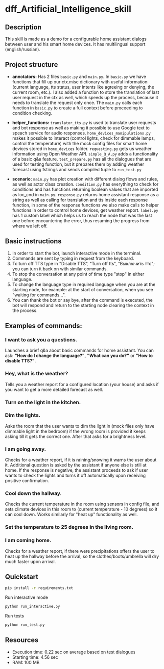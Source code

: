 # dff_Artificial_Intelligence_skill

## Description
This skill is made as a demo for a configurable home assistant dialogs between user and his smart home devices.
It has multilingual support (english/russian).


## Project structure

- **annotators:** Has 2 files `basic.py` and `main.py`. In `basic.py` we have functions that fill up our ctx.misc dictionary 
with useful information (current language, tts status, user intents like agreeing or denying, the current room, etc.).
I also added a function to store the translation of last user request in the ctx as well, which speeds up the process,
because it needs to translate the request only once. The `main.py` calls each function in `basic.py` to create a full
context before proceeding to condition checking.


- **helper_functions:** `translator_tts.py` is used to translate user requests and bot response as well as making it 
possible to use Google text to speach service for audio responses. `home_devices_manipulations.py` makes it possible to 
interact (control lights, check for dimmable lamps, control the temperature) with the mock config files for smart home 
devices stored in `home_devices` folder. `requesting.py` gets us weather information using Open Weather API.
`simple_Q_A.py` adds a functionality of a basic q&a feature. `test_prepare.py` has all the dialogues that are used for
testing function, but it prepares them by adding weather forecast using fstrings and sends compiled tuple to `run_test.py`


- **scenario:** `main.py` has plot creation with different dialog flows and rules, as well as actor class creation.
`condition.py` has everything to check for conditions and has functions returning boolean values that are imported 
as loc_cnd in `main.py`. `response.py` returns home assistant response as a string as well as calling for translation
and tts inside each response function, in some of the response functions we also make calls to helper functions in order
to control home devices, get weather report. `label.py` has 1 custom label which helps us to reach the node that was the
last one before encountering the error, thus resuming the progress from where we left off.


## Basic instructions
1. In order to start the bot, launch interactive mode in the terminal.
2. Commands are sent by typing in request from the keyboard.
3. To turn off TTS type in "Disable TTS", "Turn off tts", "Выключить ттс"; you can turn it back on with similar commands.
4. To stop the conversation at any point of time type "stop" in either language.
5. To change the language type in required language when you are at the starting node, for example: at the start of
conversation, when you see "waiting for commands...".
6. You can thank the bot or say bye, after the command is executed, the bot will respond and return to the starting node
clearing the context in the process.

## Examples of commands:
###
### I want to ask you a questions.
Launches a brief q&a about basic commands for home assistant. 
You can ask: **"How do I change the language?"**, **"What can you do?"** or **"How to disable TTS?"**.

### Hey, what is the weather?
Tells you a weather report for a configured location (your house) and asks 
if you want to get a more detailed forecast as well.

### Turn on the light in the kitchen.

### Dim the lights.
Asks the room that the user wants to dim the light in (mock files only have dimmable light in the bedroom)
if the wrong room is provided it keeps asking till it gets the correct one. After that asks for a brightness level.

### I am going away.
Checks for a weather report, if it is raining/snowing it warns the user about it. Additional question is
asked by the assistant if anyone else is still at home. If the response is negative, the assistant proceeds to ask
if user wants to check the lights and turns it off automatically upon receiving positive confirmation.

### Cool down the hallway.
Checks the current temperature in the room using sensors in config file, and sets climate devices in this room 
to (current temperature - 10 degrees) so it can cool down. Works similarly for "heat up" functionality as well.

### Set the temperature to 25 degrees in the living room.

### I am coming home.
Checks for a weather report, if there were precipitations offers the user to heat up the hallway before 
the arrival, so the clothes/boots/umbrella will dry much faster upon arrival.

## Quickstart
```bash
pip install -r requirements.txt
```
Run interactive mode
```bash
python run_interactive.py
```
Run tests
```bash
python run_test.py
```
## Resources

* Execution time: 0.22 sec on average based on test dialogues
* Starting time: 4.56 sec
* RAM: 100 MB